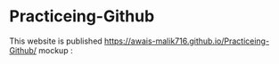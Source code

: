 # Practiceing-Github
This website is published https://awais-malik716.github.io/Practiceing-Github/
mockup : 
